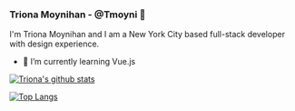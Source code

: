 ### Triona Moynihan - @Tmoyni 👋
I'm Triona Moynihan and I am a New York City based full-stack developer with design experience.

- 🌱 I’m currently learning Vue.js



[![Triona's github stats](https://github-readme-stats.vercel.app/api?username=tmoyni)](https://github.com/anuraghazra/github-readme-stats)


[![Top Langs](https://github-readme-stats.vercel.app/api/top-langs/?username=tmoyni)](https://github.com/anuraghazra/github-readme-stats)



<!--
**Tmoyni/Tmoyni** is a ✨ _special_ ✨ repository because its `README.md` (this file) appears on your GitHub profile.

Here are some ideas to get you started:

- 🔭 I’m currently working on ...
- 🌱 I’m currently learning ...
- 👯 I’m looking to collaborate on ...
- 🤔 I’m looking for help with ...
- 💬 Ask me about ...
- 📫 How to reach me: ...
- 😄 Pronouns: ...
- ⚡ Fun fact: ...
-->

